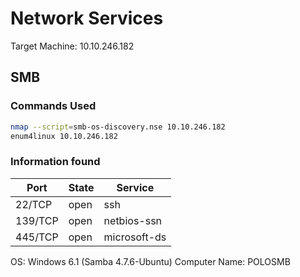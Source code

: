 # Network Services
Target Machine: 10.10.246.182

## SMB

### Commands Used 
```bash
nmap --script=smb-os-discovery.nse 10.10.246.182
enum4linux 10.10.246.182
```

### Information found
|Port|State|Service|
|---|---|---|
| 22/TCP | open | ssh |
| 139/TCP | open | netbios-ssn |
| 445/TCP | open | microsoft-ds |

OS: Windows 6.1 (Samba 4.7.6-Ubuntu)
Computer Name: POLOSMB
